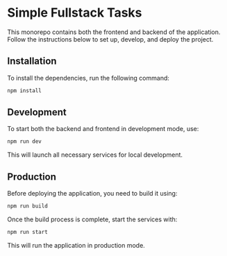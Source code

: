 # Simple Fullstack Tasks

This monorepo contains both the frontend and backend of the application. Follow the instructions below to set up, develop, and deploy the project.

## Installation

To install the dependencies, run the following command:

```sh
npm install
```

## Development

To start both the backend and frontend in development mode, use:

```sh
npm run dev
```

This will launch all necessary services for local development.

## Production

Before deploying the application, you need to build it using:

```sh
npm run build
```

Once the build process is complete, start the services with:

```sh
npm run start
```

This will run the application in production mode.